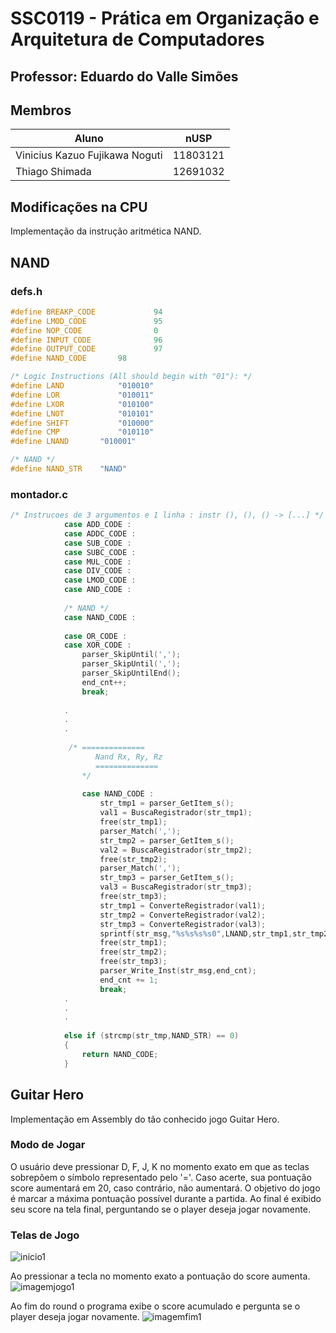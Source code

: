 # SSC0119 - Prática em Organização e Arquitetura de Computadores
## Professor: Eduardo do Valle Simões

## Membros
| **Aluno**                         | **nUSP** |
|-----------------------------------|-----------|
| Vinicius Kazuo Fujikawa Noguti    | 11803121  |
| Thiago Shimada                    | 12691032  |


## Modificações na CPU
Implementação da instrução aritmética NAND.
## NAND
### defs.h
```c
#define BREAKP_CODE             94
#define LMOD_CODE               95
#define NOP_CODE                0
#define INPUT_CODE              96
#define OUTPUT_CODE             97
#define NAND_CODE		98

/* Logic Instructions (All should begin with "01"): */
#define LAND            "010010"
#define LOR             "010011"
#define LXOR            "010100"
#define LNOT            "010101"
#define SHIFT           "010000"
#define CMP             "010110"
#define LNAND		"010001"

/* NAND */
#define NAND_STR	"NAND"
```
### montador.c
```c
/* Instrucoes de 3 argumentos e 1 linha : instr (), (), () -> [...] */
            case ADD_CODE :
            case ADDC_CODE :
            case SUB_CODE :
            case SUBC_CODE :
            case MUL_CODE :
            case DIV_CODE :
	        case LMOD_CODE :	    
            case AND_CODE :
            
            /* NAND */
            case NAND_CODE :
            
            case OR_CODE :
            case XOR_CODE :
                parser_SkipUntil(',');
                parser_SkipUntil(',');
                parser_SkipUntilEnd();
                end_cnt++;
                break;
             
            .
            .
            .
             
             /* ==============
                   Nand Rx, Ry, Rz
                   ==============
                */
                
                case NAND_CODE :
                    str_tmp1 = parser_GetItem_s();
                    val1 = BuscaRegistrador(str_tmp1);
                    free(str_tmp1);
                    parser_Match(',');
                    str_tmp2 = parser_GetItem_s();
                    val2 = BuscaRegistrador(str_tmp2);
                    free(str_tmp2);
                    parser_Match(',');
                    str_tmp3 = parser_GetItem_s();
                    val3 = BuscaRegistrador(str_tmp3);
                    free(str_tmp3);
                    str_tmp1 = ConverteRegistrador(val1);
                    str_tmp2 = ConverteRegistrador(val2);
                    str_tmp3 = ConverteRegistrador(val3);
                    sprintf(str_msg,"%s%s%s%s0",LNAND,str_tmp1,str_tmp2,str_tmp3);
                    free(str_tmp1);
                    free(str_tmp2);
                    free(str_tmp3);
                    parser_Write_Inst(str_msg,end_cnt);
                    end_cnt += 1;
                    break;
            .
            .
            .
            
            else if (strcmp(str_tmp,NAND_STR) == 0)
            {
                return NAND_CODE;
            }
```
## Guitar Hero
Implementação em Assembly do tão conhecido jogo Guitar Hero.
### Modo de Jogar
O usuário deve pressionar D, F, J, K no momento exato em que as teclas sobrepõem o símbolo representado pelo '='. Caso acerte, sua pontuação score aumentará em 20, caso contrário, não aumentará. 
O objetivo do jogo é marcar a máxima pontuação possível durante a partida. Ao final é exibido seu score na tela final, perguntando se o player deseja jogar novamente.

### Telas de Jogo

![inicio1](https://user-images.githubusercontent.com/37368029/181780868-00124224-42f7-40b0-bb88-a5f6f5c08a24.png)


Ao pressionar a tecla no momento exato a pontuação do score aumenta.
![imagemjogo1](https://user-images.githubusercontent.com/37368029/181780889-255e1f62-9465-4dcc-9c0a-5a3124e7c67e.png)

Ao fim do round o programa exibe o score acumulado e pergunta se o player deseja jogar novamente.
![imagemfim1](https://user-images.githubusercontent.com/37368029/181780921-a04d15fb-3002-409a-81d8-be876ff27b4d.png)



          
